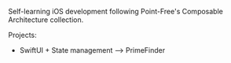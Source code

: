 Self-learning iOS development following Point-Free's Composable Architecture collection.

Projects:
- SwiftUI + State management --> PrimeFinder
